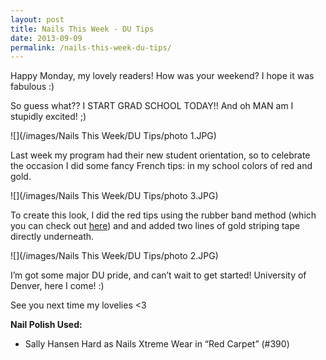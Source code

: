 ```yaml
---
layout: post
title: Nails This Week - DU Tips
date: 2013-09-09
permalink: /nails-this-week-du-tips/
---
```


Happy Monday, my lovely readers! How was your weekend? I hope it was fabulous :)

So guess what?? I START GRAD SCHOOL TODAY!! And oh MAN am I stupidly excited! ;)

![](/images/Nails This Week/DU Tips/photo 1.JPG)

Last week my program had their new student orientation, so to celebrate the occasion I did some fancy French tips: in my school colors of red and gold.

![](/images/Nails This Week/DU Tips/photo 3.JPG)

To create this look, I did the red tips using the rubber band method (which you can check out [here](/tutorial-rubber-band-french-tips/)) and and added two lines of gold striping tape directly underneath.

![](/images/Nails This Week/DU Tips/photo 2.JPG)

I’m got some major DU pride, and can’t wait to get started! University of Denver, here I come! :)

See you next time my lovelies <3

**Nail Polish Used:**

- Sally Hansen Hard as Nails Xtreme Wear in “Red Carpet” (#390)